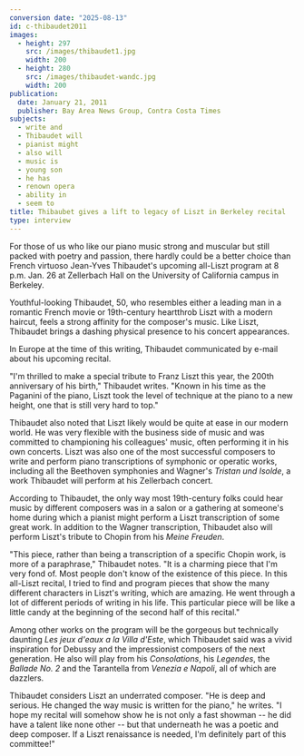 ```yaml
---
conversion date: "2025-08-13"
id: c-thibaudet2011
images:
  - height: 297
    src: /images/thibaudet1.jpg
    width: 200
  - height: 280
    src: /images/thibaudet-wandc.jpg
    width: 200
publication:
  date: January 21, 2011
  publisher: Bay Area News Group, Contra Costa Times
subjects:
  - write and
  - Thibaudet will
  - pianist might
  - also will
  - music is
  - young son
  - he has
  - renown opera
  - ability in
  - seem to
title: Thibaubet gives a lift to legacy of Liszt in Berkeley recital
type: interview
---
```


For those of us who like our piano music strong and muscular but still packed with poetry and passion, there hardly could be a better choice than French virtuoso Jean-Yves Thibaudet's upcoming all-Liszt program at 8 p.m. Jan. 26 at Zellerbach Hall on the University of California campus in Berkeley.

Youthful-looking Thibaudet, 50, who resembles either a leading man in a romantic French movie or 19th-century heartthrob Liszt with a modern haircut, feels a strong affinity for the composer's music. Like Liszt, Thibaudet brings a dashing physical presence to his concert appearances.

In Europe at the time of this writing, Thibaudet communicated by e-mail about his upcoming recital.

"I'm thrilled to make a special tribute to Franz Liszt this year, the 200th anniversary of his birth," Thibaudet writes. "Known in his time as the Paganini of the piano, Liszt took the level of technique at the piano to a new height, one that is still very hard to top."

Thibaudet also noted that Liszt likely would be quite at ease in our modern world. He was very flexible with the business side of music and was committed to championing his colleagues' music, often performing it in his own concerts. Liszt was also one of the most successful composers to write and perform piano transcriptions of symphonic or operatic works, including all the Beethoven symphonies and Wagner's _Tristan und Isolde_, a work Thibaudet will perform at his Zellerbach concert.

According to Thibaudet, the only way most 19th-century folks could hear music by different composers was in a salon or a gathering at someone's home during which a pianist might perform a Liszt transcription of some great work. In addition to the Wagner transcription, Thibaudet also will perform Liszt's tribute to Chopin from his _Meine Freuden_.

"This piece, rather than being a transcription of a specific Chopin work, is more of a paraphrase," Thibaudet notes. "It is a charming piece that I'm very fond of. Most people don't know of the existence of this piece. In this all-Liszt recital, I tried to find and program pieces that show the many different characters in Liszt's writing, which are amazing. He went through a lot of different periods of writing in his life. This particular piece will be like a little candy at the beginning of the second half of this recital."

Among other works on the program will be the gorgeous but technically daunting _Les jeux d'eaux a la Villa d'Este_, which Thibaudet said was a vivid inspiration for Debussy and the impressionist composers of the next generation. He also will play from his _Consolations_, his _Legendes_, the _Ballade No. 2_ and the Tarantella from _Venezia e Napoli_, all of which are dazzlers.

Thibaudet considers Liszt an underrated composer. "He is deep and serious. He changed the way music is written for the piano," he writes. "I hope my recital will somehow show he is not only a fast showman -- he did have a talent like none other -- but that underneath he was a poetic and deep composer. If a Liszt renaissance is needed, I'm definitely part of this committee!"
